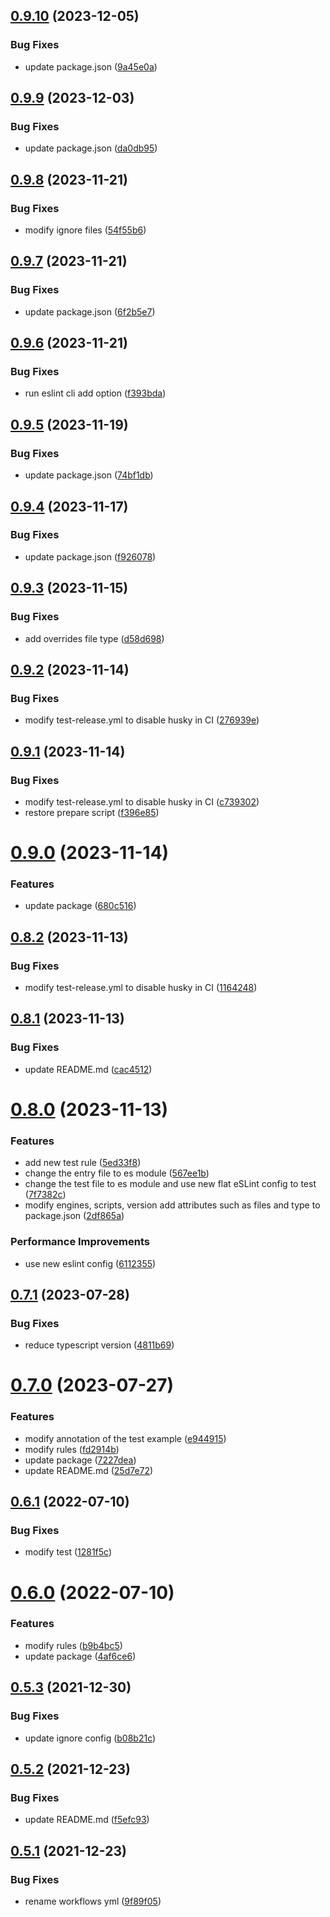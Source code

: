 ## [0.9.10](https://github.com/VicSolWang/eslint-config-wzx/compare/v0.9.9...v0.9.10) (2023-12-05)


### Bug Fixes

* update package.json ([9a45e0a](https://github.com/VicSolWang/eslint-config-wzx/commit/9a45e0a581592e99bf2898ece95952be2306e0c8))

## [0.9.9](https://github.com/VicSolWang/eslint-config-wzx/compare/v0.9.8...v0.9.9) (2023-12-03)


### Bug Fixes

* update package.json ([da0db95](https://github.com/VicSolWang/eslint-config-wzx/commit/da0db95a1a80a14be804c8528b19c57ad9c54638))

## [0.9.8](https://github.com/VicSolWang/eslint-config-wzx/compare/v0.9.7...v0.9.8) (2023-11-21)


### Bug Fixes

* modify ignore files ([54f55b6](https://github.com/VicSolWang/eslint-config-wzx/commit/54f55b6f61ff8c4b2fc697b8dceed6a95188dbe1))

## [0.9.7](https://github.com/VicSolWang/eslint-config-wzx/compare/v0.9.6...v0.9.7) (2023-11-21)


### Bug Fixes

* update package.json ([6f2b5e7](https://github.com/VicSolWang/eslint-config-wzx/commit/6f2b5e7d527c3e3691a8453094b6f04e0070db87))

## [0.9.6](https://github.com/VicSolWang/eslint-config-wzx/compare/v0.9.5...v0.9.6) (2023-11-21)


### Bug Fixes

* run eslint cli add option ([f393bda](https://github.com/VicSolWang/eslint-config-wzx/commit/f393bda5dd454bb5ce47c5b6c7614a0e159be747))

## [0.9.5](https://github.com/VicSolWang/eslint-config-wzx/compare/v0.9.4...v0.9.5) (2023-11-19)


### Bug Fixes

* update package.json ([74bf1db](https://github.com/VicSolWang/eslint-config-wzx/commit/74bf1dbe47f44357a797df015dbda466a6cdd6f8))

## [0.9.4](https://github.com/VicSolWang/eslint-config-wzx/compare/v0.9.3...v0.9.4) (2023-11-17)


### Bug Fixes

* update package.json ([f926078](https://github.com/VicSolWang/eslint-config-wzx/commit/f92607827ef5d798c0d025fdb50fad3b37f7a8d1))

## [0.9.3](https://github.com/VicSolWang/eslint-config-wzx/compare/v0.9.2...v0.9.3) (2023-11-15)


### Bug Fixes

* add overrides file type ([d58d698](https://github.com/VicSolWang/eslint-config-wzx/commit/d58d69840c09b2907ad025fa55c6455c89c722bf))

## [0.9.2](https://github.com/VicSolWang/eslint-config-wzx/compare/v0.9.1...v0.9.2) (2023-11-14)


### Bug Fixes

* modify test-release.yml to disable husky in CI ([276939e](https://github.com/VicSolWang/eslint-config-wzx/commit/276939ecc58e40c66641dfe8992ca6b7dba70282))

## [0.9.1](https://github.com/VicSolWang/eslint-config-wzx/compare/v0.9.0...v0.9.1) (2023-11-14)


### Bug Fixes

* modify test-release.yml to disable husky in CI ([c739302](https://github.com/VicSolWang/eslint-config-wzx/commit/c739302d2aeb556164cef875c25caa008e090076))
* restore prepare script ([f396e85](https://github.com/VicSolWang/eslint-config-wzx/commit/f396e857732edee4962e1cf8bdd7c7859564c79b))

# [0.9.0](https://github.com/VicSolWang/eslint-config-wzx/compare/v0.8.2...v0.9.0) (2023-11-14)


### Features

* update package ([680c516](https://github.com/VicSolWang/eslint-config-wzx/commit/680c51693e2bd983218f329bb2d8d601e2a763b0))

## [0.8.2](https://github.com/VicSolWang/eslint-config-wzx/compare/v0.8.1...v0.8.2) (2023-11-13)


### Bug Fixes

* modify test-release.yml to disable husky in CI ([1164248](https://github.com/VicSolWang/eslint-config-wzx/commit/1164248e7ba3d7180be4561ef7dda6327570008e))

## [0.8.1](https://github.com/VicSolWang/eslint-config-wzx/compare/v0.8.0...v0.8.1) (2023-11-13)


### Bug Fixes

* update README.md ([cac4512](https://github.com/VicSolWang/eslint-config-wzx/commit/cac4512374bff97e0d3312f6c18195232674adc1))

# [0.8.0](https://github.com/VicSolWang/eslint-config-wzx/compare/v0.7.1...v0.8.0) (2023-11-13)


### Features

* add new test rule ([5ed33f8](https://github.com/VicSolWang/eslint-config-wzx/commit/5ed33f87dad4c68dd736c117fd9550383235488f))
* change the entry file to es module ([567ee1b](https://github.com/VicSolWang/eslint-config-wzx/commit/567ee1b7c2b13f1dc50f379701faddab99180f75))
* change the test file to es module and use new flat eSLint config to test ([7f7382c](https://github.com/VicSolWang/eslint-config-wzx/commit/7f7382c7035ee0401a2f83e43a4e3cc91269acec))
* modify engines, scripts, version add attributes such as files and type to package.json ([2df865a](https://github.com/VicSolWang/eslint-config-wzx/commit/2df865acfb39cec0f691908a96e787c7dd6c2119))


### Performance Improvements

* use new eslint config ([6112355](https://github.com/VicSolWang/eslint-config-wzx/commit/61123551e1e1b5d78240d5f9348cd92fda15ef8a))

## [0.7.1](https://github.com/VicSolWang/eslint-config-wzx/compare/v0.7.0...v0.7.1) (2023-07-28)


### Bug Fixes

* reduce typescript version ([4811b69](https://github.com/VicSolWang/eslint-config-wzx/commit/4811b69bd693019495c763194396b728e5c069a4))

# [0.7.0](https://github.com/VicSolWang/eslint-config-wzx/compare/v0.6.1...v0.7.0) (2023-07-27)


### Features

* modify annotation of the test example ([e944915](https://github.com/VicSolWang/eslint-config-wzx/commit/e944915340eb55e2a9352cc1be30c489b2c82466))
* modify rules ([fd2914b](https://github.com/VicSolWang/eslint-config-wzx/commit/fd2914be751f7a79ce6b3205e338f4fa58536d84))
* update package ([7227dea](https://github.com/VicSolWang/eslint-config-wzx/commit/7227dead2365b88d2cb7f469657b29d85897e307))
* update README.md ([25d7e72](https://github.com/VicSolWang/eslint-config-wzx/commit/25d7e72ef40ef28a15ed2293b91dec6c4bfc8d11))

## [0.6.1](https://github.com/VicSolWang/eslint-config-wzx/compare/v0.6.0...v0.6.1) (2022-07-10)


### Bug Fixes

* modify test ([1281f5c](https://github.com/VicSolWang/eslint-config-wzx/commit/1281f5c2dd3dde814a30088d1e8e5c71c6663760))

# [0.6.0](https://github.com/VicSolWang/eslint-config-wzx/compare/v0.5.3...v0.6.0) (2022-07-10)


### Features

* modify rules ([b9b4bc5](https://github.com/VicSolWang/eslint-config-wzx/commit/b9b4bc5fb628b6ddee22b225b18c276abca347fc))
* update package ([4af6ce6](https://github.com/VicSolWang/eslint-config-wzx/commit/4af6ce6be279ec3bc51610a5c3864a92ec832dcd))

## [0.5.3](https://github.com/VicSolWang/eslint-config-wzx/compare/v0.5.2...v0.5.3) (2021-12-30)


### Bug Fixes

* update ignore config ([b08b21c](https://github.com/VicSolWang/eslint-config-wzx/commit/b08b21ca7824861e4023482325fb50f6333e2a3c))

## [0.5.2](https://github.com/VicSolWang/eslint-config-wzx/compare/v0.5.1...v0.5.2) (2021-12-23)


### Bug Fixes

* update README.md ([f5efc93](https://github.com/VicSolWang/eslint-config-wzx/commit/f5efc93b7663f65eafcce2ecec60dcad6edfb80c))

## [0.5.1](https://github.com/VicSolWang/eslint-config-wzx/compare/v0.5.0...v0.5.1) (2021-12-23)


### Bug Fixes

* rename workflows yml ([9f89f05](https://github.com/VicSolWang/eslint-config-wzx/commit/9f89f05e4756ce3267cedaad09bf9e777da21edf))
